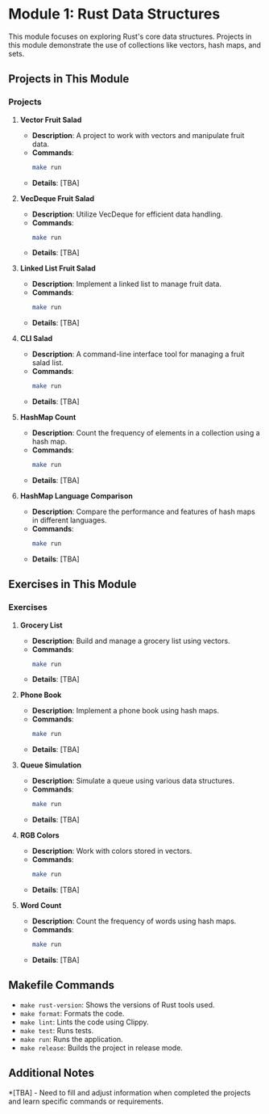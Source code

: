 # Module 1: Rust Data Structures

This module focuses on exploring Rust's core data structures. Projects in this module demonstrate the use of collections like vectors, hash maps, and sets.

## Projects in This Module

### Projects
1. **Vector Fruit Salad**
   - **Description**: A project to work with vectors and manipulate fruit data.
   - **Commands**:
     ```bash
     make run
     ```
   - **Details**: [TBA]

2. **VecDeque Fruit Salad**
   - **Description**: Utilize VecDeque for efficient data handling.
   - **Commands**:
     ```bash
     make run
     ```
   - **Details**: [TBA]

3. **Linked List Fruit Salad**
   - **Description**: Implement a linked list to manage fruit data.
   - **Commands**:
     ```bash
     make run
     ```
   - **Details**: [TBA]

4. **CLI Salad**
   - **Description**: A command-line interface tool for managing a fruit salad list.
   - **Commands**:
     ```bash
     make run
     ```
   - **Details**: [TBA]

5. **HashMap Count**
   - **Description**: Count the frequency of elements in a collection using a hash map.
   - **Commands**:
     ```bash
     make run
     ```
   - **Details**: [TBA]

6. **HashMap Language Comparison**
   - **Description**: Compare the performance and features of hash maps in different languages.
   - **Commands**:
     ```bash
     make run
     ```
   - **Details**: [TBA]

## Exercises in This Module

### Exercises
1. **Grocery List**
   - **Description**: Build and manage a grocery list using vectors.
   - **Commands**:
     ```bash
     make run
     ```
   - **Details**: [TBA]

2. **Phone Book**
   - **Description**: Implement a phone book using hash maps.
   - **Commands**:
     ```bash
     make run
     ```
   - **Details**: [TBA]

3. **Queue Simulation**
   - **Description**: Simulate a queue using various data structures.
   - **Commands**:
     ```bash
     make run
     ```
   - **Details**: [TBA]

4. **RGB Colors**
   - **Description**: Work with colors stored in vectors.
   - **Commands**:
     ```bash
     make run
     ```
   - **Details**: [TBA]

5. **Word Count**
   - **Description**: Count the frequency of words using hash maps.
   - **Commands**:
     ```bash
     make run
     ```
   - **Details**: [TBA]

## Makefile Commands

- `make rust-version`: Shows the versions of Rust tools used.
- `make format`: Formats the code.
- `make lint`: Lints the code using Clippy.
- `make test`: Runs tests.
- `make run`: Runs the application.
- `make release`: Builds the project in release mode.

## Additional Notes

*[TBA] - Need to fill and adjust information when completed the projects and learn specific commands or requirements.




